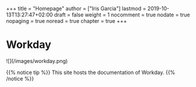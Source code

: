 +++
title = "Homepage"
author = ["Iris Garcia"]
lastmod = 2019-10-13T13:27:47+02:00
draft = false
weight = 1
nocomment = true
nodate = true
nopaging = true
noread = true
chapter = true
+++

<h1>Workday</h1>
![](/images/workday.png)

{{% notice tip %}}
This site hosts the documentation of Workday.
{{% /notice %}}
